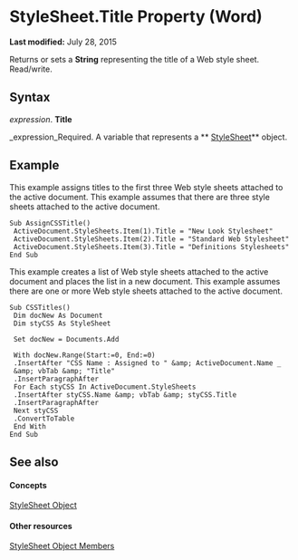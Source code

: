 
# StyleSheet.Title Property (Word)

 **Last modified:** July 28, 2015

Returns or sets a  **String** representing the title of a Web style sheet. Read/write.

## Syntax

 _expression_. **Title**

 _expression_Required. A variable that represents a  ** [StyleSheet](5e576ff8-c458-f5bd-730d-9db827c4f76e.md)** object.


## Example

This example assigns titles to the first three Web style sheets attached to the active document. This example assumes that there are three style sheets attached to the active document.


```
Sub AssignCSSTitle() 
 ActiveDocument.StyleSheets.Item(1).Title = "New Look Stylesheet" 
 ActiveDocument.StyleSheets.Item(2).Title = "Standard Web Stylesheet" 
 ActiveDocument.StyleSheets.Item(3).Title = "Definitions Stylesheets" 
End Sub
```

This example creates a list of Web style sheets attached to the active document and places the list in a new document. This example assumes there are one or more Web style sheets attached to the active document.




```
Sub CSSTitles() 
 Dim docNew As Document 
 Dim styCSS As StyleSheet 
 
 Set docNew = Documents.Add 
 
 With docNew.Range(Start:=0, End:=0) 
 .InsertAfter "CSS Name : Assigned to " &amp; ActiveDocument.Name _ 
 &amp; vbTab &amp; "Title" 
 .InsertParagraphAfter 
 For Each styCSS In ActiveDocument.StyleSheets 
 .InsertAfter styCSS.Name &amp; vbTab &amp; styCSS.Title 
 .InsertParagraphAfter 
 Next styCSS 
 .ConvertToTable 
 End With 
End Sub
```


## See also


#### Concepts


 [StyleSheet Object](5e576ff8-c458-f5bd-730d-9db827c4f76e.md)
#### Other resources


 [StyleSheet Object Members](74525a86-3ffd-bb87-fd53-5020f99a54ef.md)
